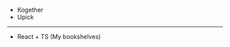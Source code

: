 - Kogether
- Upick
------------------------------------------------------------------------------------------------------
- React + TS (My bookshelves)
